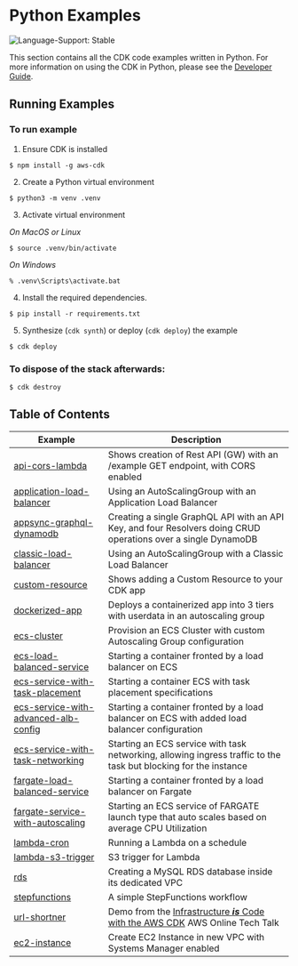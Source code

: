 # Python Examples

![Language-Support: Stable](https://img.shields.io/badge/language--support-stable-success.svg?style=for-the-badge)

This section contains all the CDK code examples written in Python. For more information on using the CDK in Python, please see the [Developer Guide](https://docs.aws.amazon.com/cdk/latest/guide/work-with-cdk-python.html).

## Running Examples

### To run example

1. Ensure CDK is installed

```
$ npm install -g aws-cdk
```

2. Create a Python virtual environment

```
$ python3 -m venv .venv
```

3. Activate virtual environment

_On MacOS or Linux_

```
$ source .venv/bin/activate
```

_On Windows_

```
% .venv\Scripts\activate.bat
```

4. Install the required dependencies.

```
$ pip install -r requirements.txt
```

5. Synthesize (`cdk synth`) or deploy (`cdk deploy`) the example

```
$ cdk deploy
```

### To dispose of the stack afterwards:

```
$ cdk destroy
```

## Table of Contents

| Example                                                                                                                                              | Description                                                                                                      |
| ---------------------------------------------------------------------------------------------------------------------------------------------------- | ---------------------------------------------------------------------------------------------------------------- |
| [api-cors-lambda](https://github.com/aws-samples/aws-cdk-examples/tree/master/python/api-cors-lambda/)                                               | Shows creation of Rest API (GW) with an /example GET endpoint, with CORS enabled                                 |
| [application-load-balancer](https://github.com/aws-samples/aws-cdk-examples/tree/master/python/application-load-balancer/)                           | Using an AutoScalingGroup with an Application Load Balancer                                                      |
| [appsync-graphql-dynamodb](https://github.com/aws-samples/aws-cdk-examples/tree/master/python/appsync-graphql-dynamodb/)                             | Creating a single GraphQL API with an API Key, and four Resolvers doing CRUD operations over a single DynamoDB   |
| [classic-load-balancer](https://github.com/aws-samples/aws-cdk-examples/tree/master/python/classic-load-balancer/)                                   | Using an AutoScalingGroup with a Classic Load Balancer                                                           |
| [custom-resource](https://github.com/aws-samples/aws-cdk-examples/tree/master/python/custom-resource/)                                               | Shows adding a Custom Resource to your CDK app                                                                   |
| [dockerized-app](https://github.com/aws-samples/aws-cdk-examples/tree/master/python/docker-app-with-asg-alb/)                                        | Deploys a containerized app into 3 tiers with userdata in an autoscaling group                                   |
| [ecs-cluster](https://github.com/aws-samples/aws-cdk-examples/tree/master/python/ecs/cluster/)                                                       | Provision an ECS Cluster with custom Autoscaling Group configuration                                             |
| [ecs-load-balanced-service](https://github.com/aws-samples/aws-cdk-examples/tree/master/python/ecs/ecs-load-balanced-service/)                       | Starting a container fronted by a load balancer on ECS                                                           |
| [ecs-service-with-task-placement](https://github.com/aws-samples/aws-cdk-examples/tree/master/python/ecs/ecs-service-with-task-placement/)           | Starting a container ECS with task placement specifications                                                      |
| [ecs-service-with-advanced-alb-config](https://github.com/aws-samples/aws-cdk-examples/tree/master/python/ecs/ecs-service-with-advanced-alb-config/) | Starting a container fronted by a load balancer on ECS with added load balancer configuration                    |
| [ecs-service-with-task-networking](https://github.com/aws-samples/aws-cdk-examples/tree/master/python/ecs/ecs-service-with-task-networking/)         | Starting an ECS service with task networking, allowing ingress traffic to the task but blocking for the instance |
| [fargate-load-balanced-service](https://github.com/aws-samples/aws-cdk-examples/tree/master/python/ecs/fargate-load-balanced-service/)               | Starting a container fronted by a load balancer on Fargate                                                       |
| [fargate-service-with-autoscaling](https://github.com/aws-samples/aws-cdk-examples/tree/master/python/ecs/fargate-service-with-autoscaling/)         | Starting an ECS service of FARGATE launch type that auto scales based on average CPU Utilization                 |
| [lambda-cron](https://github.com/aws-samples/aws-cdk-examples/tree/master/python/lambda-cron/)                                                       | Running a Lambda on a schedule                                                                                   |
| [lambda-s3-trigger](https://github.com/aws-samples/aws-cdk-examples/tree/master/python/lambda-s3-trigger/)                                           | S3 trigger for Lambda                                                                                            |
| [rds](https://github.com/aws-samples/aws-cdk-examples/tree/master/python/rds/)                                                                       | Creating a MySQL RDS database inside its dedicated VPC                                                           |
| [stepfunctions](https://github.com/aws-samples/aws-cdk-examples/tree/master/python/stepfunctions/)                                                   | A simple StepFunctions workflow                                                                                  |
| [url-shortner](https://github.com/aws-samples/aws-cdk-examples/tree/master/python/url-shortener)                                                     | Demo from the [Infrastructure **_is_** Code with the AWS CDK](https://youtu.be/ZWCvNFUN-sU) AWS Online Tech Talk |
| [ec2-instance](https://github.com/aws-samples/aws-cdk-examples/tree/master/python/ec2/instance/)                                                     | Create EC2 Instance in new VPC with Systems Manager enabled                                                      |
